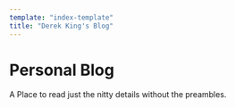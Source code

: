 ```yaml
---
template: "index-template"
title: "Derek King's Blog"
---
```


# Personal Blog

A Place to read just the nitty details without the preambles.
